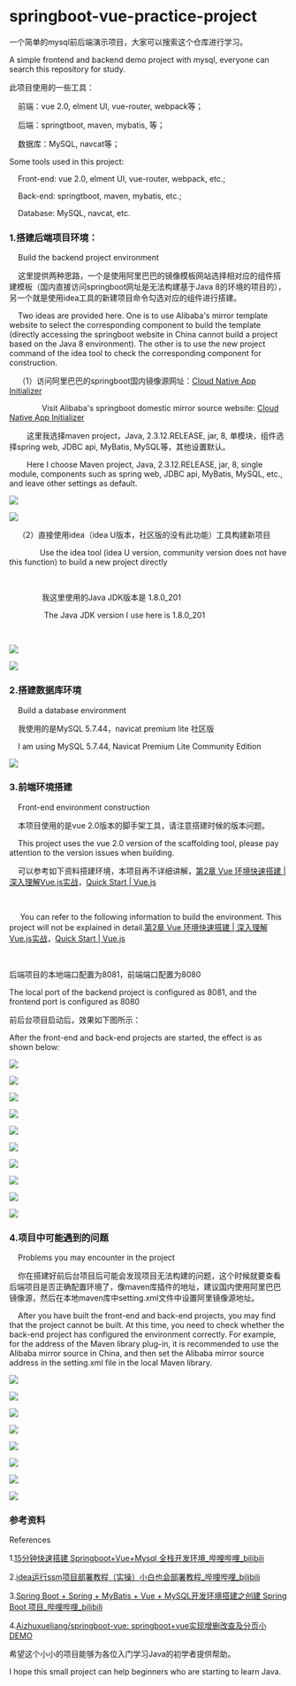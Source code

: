 # springboot-vue-practice-project

一个简单的mysql前后端演示项目，大家可以搜索这个仓库进行学习。

A simple frontend and backend demo project with mysql, everyone can search this repository for study.

此项目使用的一些工具：

    前端：vue 2.0, elment UI, vue-router, webpack等；

    后端：springtboot, maven, mybatis, 等；

    数据库：MySQL, navcat等；

Some tools used in this project:

    Front-end: vue 2.0, elment UI, vue-router, webpack, etc.;

    Back-end: springtboot, maven, mybatis, etc.;

    Database: MySQL, navcat, etc.

### 1.搭建后端项目环境：

    Build the backend project environment

    这里提供两种思路，一个是使用阿里巴巴的镜像模板网站选择相对应的组件搭建模板（国内直接访问springboot网址是无法构建基于Java 8的环境的项目的），另一个就是使用idea工具的新建项目命令勾选对应的组件进行搭建。

    Two ideas are provided here. One is to use Alibaba's mirror template website to select the corresponding component to build the template (directly accessing the springboot website in China cannot build a project based on the Java 8 environment). The other is to use the new project command of the idea tool to check the corresponding component for construction.

    （1）访问阿里巴巴的springboot国内镜像源网址：[Cloud Native App Initializer](https://start.aliyun.com/)

               Visit Alibaba's springboot domestic mirror source website:  [Cloud Native App Initializer](https://start.aliyun.com/)

        这里我选择maven project，Java, 2.3.12.RELEASE, jar, 8, 单模块，组件选择spring web, JDBC api, MyBatis, MySQL等，其他设置默认。

        Here I choose Maven project, Java, 2.3.12.RELEASE, jar, 8, single module, components such as spring web, JDBC api, MyBatis, MySQL, etc., and leave other settings as default.



![](assets/1f5e5ded56e9fbcd2e34ecef466a47cb61a6c4be.png)



![](assets/3772eabec3e129306348ff0b27b1d355fa82ce98.png)

    （2）直接使用idea（idea U版本，社区版的没有此功能）工具构建新项目

              Use the idea tool (idea U version, community version does not have this function) to build a new project directly

                

               我这里使用的Java JDK版本是 1.8.0_201

                The Java JDK version I use here is 1.8.0_201

        

![](assets/61af0f76c168c2bb7b4ac93ad65e0b772cab2a0d.png)



![](assets/62b56009ce7eae27b17ac0c727f6e9ac289e162d.png)

### 2.搭建数据库环境

    Build a database environment

    我使用的是MySQL 5.7.44，navicat premium lite 社区版

    I am using MySQL 5.7.44, Navicat Premium Lite Community Edition



![](assets/6997db0a73a11666bd25bc6fef65dd1ba62d9647.png)

### 3.前端环境搭建

    Front-end environment construction

    本项目使用的是vue 2.0版本的脚手架工具，请注意搭建时候的版本问题。

    This project uses the vue 2.0 version of the scaffolding tool, please pay attention to the version issues when building.

    可以参考如下资料搭建环境，本项目再不详细讲解，[第2章 Vue 环境快速搭建 | 深入理解Vue.js实战](https://godbasin.github.io/vue-ebook/vue-ebook/2.html)，[Quick Start | Vue.js](https://vuejs.org/guide/quick-start)

    

     You can refer to the following information to build the environment. This project will not be explained in detail.[第2章 Vue 环境快速搭建 | 深入理解Vue.js实战](https://godbasin.github.io/vue-ebook/vue-ebook/2.html)，[Quick Start | Vue.js](https://vuejs.org/guide/quick-start)

    

后端项目的本地端口配置为8081，前端端口配置为8080

The local port of the backend project is configured as 8081, and the frontend port is configured as 8080

前后台项目启动后，效果如下图所示：

After the front-end and back-end projects are started, the effect is as shown below:

![](assets/e4cc82d0616951d5b7bf0f3ce11450e653111d5c.png)

![](assets/d0cb426bc56a589aade80b167659fac709f40994.png)

![](assets/1dce097258354ac3952ee7d57ce8da7e2c47c112.png)

![](assets/7c876dacb37a73ba4ce17b19f8f20e408a24e46f.png)

![](assets/eba52cce1ff63593c1a4aebb400ad825c76f7cbd.png)

![](assets/a3eccf28a42565e66bdb1dcd0dd3812c84db8a2b.png)

![](assets/d75d6347e93b80302999bd0c8041389ca2eafe45.png)

![](assets/e1f05d18f74a392aad1c75c9131d423b22b5296f.png)

![](assets/59a75fa7a8c1717437826094d7dd483b494fc75a.png)

![](assets/6997db0a73a11666bd25bc6fef65dd1ba62d9647.png)

### 4.项目中可能遇到的问题

    Problems you may encounter in the project

    你在搭建好前后台项目后可能会发现项目无法构建的问题，这个时候就要查看后端项目是否正确配置环境了，像maven库插件的地址，建议国内使用阿里巴巴镜像源，然后在本地maven库中setting.xml文件中设置阿里镜像源地址。

    After you have built the front-end and back-end projects, you may find that the project cannot be built. At this time, you need to check whether the back-end project has configured the environment correctly. For example, for the address of the Maven library plug-in, it is recommended to use the Alibaba mirror source in China, and then set the Alibaba mirror source address in the setting.xml file in the local Maven library.

![](assets/8085fbbe8db84968913c6d56ad890bfa771e6745.png)

![](assets/64e65c62783abdf8d521c2cc46b827bdb3f93070.png)

![](assets/e50c4e2711439f532b7b9c992e54fd4484949615.png)

![](assets/875273eaf7b71f798389acbe75b446c5c3a14ced.png)

![](assets/dfccf60192fb204e367e1df6011f21f42746fb4e.png)

![](assets/b66ed2900e3c5a0cf2ac2f787e781d634495c473.png)

![](assets/a027dd7942b50197716e8664bd8fb2cf7bfb11e0.png)

![](assets/1272980e3474bdf6231e2eb370f7b7b3f2884825.png)

### 参考资料

References

1.[15分钟快速搭建 Springboot+Vue+Mysql 全栈开发环境_哔哩哔哩_bilibili](https://www.bilibili.com/video/BV1Dx4y1x719/?spm_id_from=333.1387.favlist.content.click&vd_source=b98a4bb3352b7210efd735d586192e59)

2.[idea运行ssm项目部署教程（实操）小白也会部署教程_哔哩哔哩_bilibili](https://www.bilibili.com/video/BV1P9RkYuENr?spm_id_from=333.788.player.switch&vd_source=b98a4bb3352b7210efd735d586192e59)

3.[Spring Boot + Spring + MyBatis + Vue + MySQL开发环境搭建之创建 Spring Boot 项目_哔哩哔哩_bilibili](https://www.bilibili.com/video/BV1WToXYMEWC/?spm_id_from=333.1387.favlist.content.click&vd_source=b98a4bb3352b7210efd735d586192e59)

4.[Aizhuxueliang/springboot-vue: springboot+vue实现增删改查及分页小DEMO](https://github.com/Aizhuxueliang/springboot-vue)

希望这个小小的项目能够为各位入门学习Java的初学者提供帮助。

I hope this small project can help beginners who are starting to learn Java.
